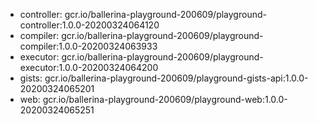- controller: gcr.io/ballerina-playground-200609/playground-controller:1.0.0-20200324064120
- compiler: gcr.io/ballerina-playground-200609/playground-compiler:1.0.0-20200324063933
- executor: gcr.io/ballerina-playground-200609/playground-executor:1.0.0-20200324064200
- gists: gcr.io/ballerina-playground-200609/playground-gists-api:1.0.0-20200324065201
- web: gcr.io/ballerina-playground-200609/playground-web:1.0.0-20200324065251
